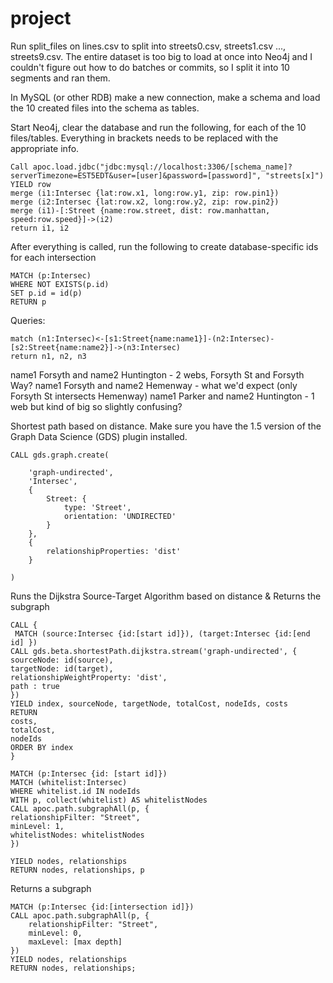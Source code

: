 # project

Run split_files on lines.csv to split into streets0.csv, streets1.csv ..., streets9.csv. The entire dataset is too big to load at once into Neo4j and I couldn't figure out how to do batches or commits, so I split it into 10 segments and ran them.

In MySQL (or other RDB) make a new connection, make a schema and load the 10 created files into the schema as tables.

Start Neo4j, clear the database and run the following, for each of the 10 files/tables. Everything in brackets needs to be replaced with the appropriate info.

```
Call apoc.load.jdbc("jdbc:mysql://localhost:3306/[schema_name]?serverTimezone=EST5EDT&user=[user]&password=[password]", "streets[x]") YIELD row
merge (i1:Intersec {lat:row.x1, long:row.y1, zip: row.pin1})
merge (i2:Intersec {lat:row.x2, long:row.y2, zip: row.pin2})
merge (i1)-[:Street {name:row.street, dist: row.manhattan, speed:row.speed}]->(i2)
return i1, i2
```

After everything is called, run the following to create database-specific ids for each intersection

```
MATCH (p:Intersec) 
WHERE NOT EXISTS(p.id) 
SET p.id = id(p)
RETURN p
```


Queries:
```
match (n1:Intersec)<-[s1:Street{name:name1}]-(n2:Intersec)-[s2:Street{name:name2}]->(n3:Intersec)
return n1, n2, n3
```

name1 Forsyth and name2 Huntington - 2 webs, Forsyth St and Forsyth Way?
name1 Forsyth and name2 Hemenway - what we'd expect (only Forsyth St intersects Hemenway)
name1 Parker and name2 Huntington - 1 web but kind of big so slightly confusing?


Shortest path based on distance. Make sure you have the 1.5 version of the Graph Data Science (GDS) plugin installed.

```
CALL gds.graph.create(

    'graph-undirected',
    'Intersec',
    {
        Street: {
            type: 'Street',
            orientation: 'UNDIRECTED'
        }
    },
    {
        relationshipProperties: 'dist'
    }
   
)
```
Runs the Dijkstra Source-Target Algorithm based on distance & Returns the subgraph

```
CALL {
 MATCH (source:Intersec {id:[start id]}), (target:Intersec {id:[end id] })
CALL gds.beta.shortestPath.dijkstra.stream('graph-undirected', {
sourceNode: id(source),
targetNode: id(target),
relationshipWeightProperty: 'dist',
path : true
})
YIELD index, sourceNode, targetNode, totalCost, nodeIds, costs
RETURN
costs,
totalCost,
nodeIds
ORDER BY index
}

MATCH (p:Intersec {id: [start id]})
MATCH (whitelist:Intersec)
WHERE whitelist.id IN nodeIds
WITH p, collect(whitelist) AS whitelistNodes
CALL apoc.path.subgraphAll(p, {
relationshipFilter: "Street",
minLevel: 1,
whitelistNodes: whitelistNodes
})

YIELD nodes, relationships
RETURN nodes, relationships, p
```

Returns a subgraph
```
MATCH (p:Intersec {id:[intersection id]})
CALL apoc.path.subgraphAll(p, {
    relationshipFilter: "Street",
    minLevel: 0,
    maxLevel: [max depth]
})
YIELD nodes, relationships
RETURN nodes, relationships;
```
